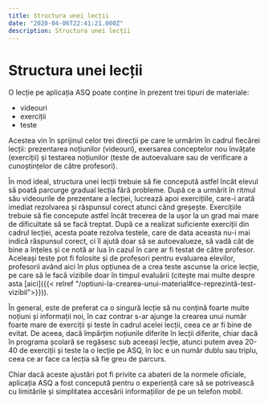 ```yaml
---
title: Structura unei lecții
date: "2020-04-06T22:41:21.000Z"
description: Structura unei lecții
---
```

# Structura unei lecții

O lecție pe aplicația ASQ poate conține în prezent trei tipuri de materiale:

* videouri
* exerciții
* teste

Acestea vin în sprijinul celor trei direcții pe care le urmărim în cadrul fiecărei lecții: prezentarea noțiunilor (videouri), exersarea conceptelor nou învățate (exerciții) și testarea noțiunilor (teste de autoevaluare sau de verificare a cunoștințelor de către profesori).

În mod ideal, structura unei lecții trebuie să fie concepută astfel încât elevul să poată parcurge gradual lecția fără probleme. După ce a urmărit în ritmul său videourile de prezentare a lecției, lucrează apoi exercițiile, care-i arată imediat rezolvarea și răspunsul corect atunci când greșește. Exercițiile trebuie să fie concepute astfel încât trecerea de la ușor la un grad mai mare de dificultate să se facă treptat. După ce a realizat suficiente exerciții din cadrul lecției, acesta poate rezolva testele, care de data aceasta nu-i mai indică răspunsul corect, ci îl ajută doar să se autoevalueze, să vadă cât de bine a înțeles și ce notă ar lua în cazul în care ar fi testat de către profesor. Aceleași teste pot fi folosite și de profesori pentru evaluarea elevilor, profesorii având aici în plus opțiunea de a crea teste ascunse la orice lecție, pe care să le facă vizibile doar în timpul evaluării (citește mai multe despre asta [aici]({{< relref "/optiuni-la-crearea-unui-material#ce-reprezintă-test-vizibil">}})).

În general, este de preferat ca o singură lecție să nu conțină foarte multe noțiuni și informații noi, în caz contrar s-ar ajunge la crearea unui număr foarte mare de exerciții și teste în cadrul acelei lecții, ceea ce ar fi bine de evitat. De aceea, dacă împărțim noțiunile diferite în lecții diferite, chiar dacă în programa școlară se regăsesc sub aceeași lecție, atunci putem avea 20-40 de exerciții și teste la o lecție pe ASQ, în loc e un număr dublu sau triplu, ceea ce ar face ca lecția să fie greu de parcurs.

Chiar dacă aceste ajustări pot fi privite ca abateri de la normele oficiale, aplicația ASQ a fost concepută pentru o experiență care să se potrivească cu limitările și simplitatea accesării informațiilor de pe un telefon mobil.